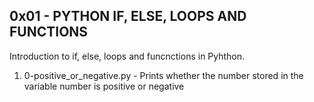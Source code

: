 ## 0x01 - PYTHON IF, ELSE, LOOPS AND FUNCTIONS
Introduction to if, else, loops and funcnctions in Pyhthon.

1. 0-positive_or_negative.py - Prints whether the number stored in the variable
	number is positive or negative
